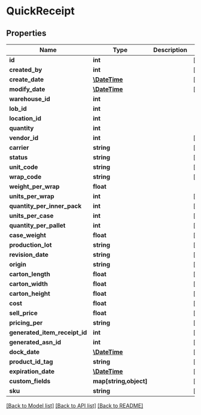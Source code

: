 # QuickReceipt

## Properties
Name | Type | Description | Notes
------------ | ------------- | ------------- | -------------
**id** | **int** |  | [optional] 
**created_by** | **int** |  | [optional] 
**create_date** | [**\DateTime**](\DateTime.md) |  | [optional] 
**modify_date** | [**\DateTime**](\DateTime.md) |  | [optional] 
**warehouse_id** | **int** |  | 
**lob_id** | **int** |  | 
**location_id** | **int** |  | 
**quantity** | **int** |  | 
**vendor_id** | **int** |  | [optional] 
**carrier** | **string** |  | [optional] 
**status** | **string** |  | [optional] 
**unit_code** | **string** |  | [optional] 
**wrap_code** | **string** |  | [optional] 
**weight_per_wrap** | **float** |  | 
**units_per_wrap** | **int** |  | [optional] 
**quantity_per_inner_pack** | **int** |  | [optional] 
**units_per_case** | **int** |  | [optional] 
**quantity_per_pallet** | **int** |  | [optional] 
**case_weight** | **float** |  | [optional] 
**production_lot** | **string** |  | [optional] 
**revision_date** | **string** |  | [optional] 
**origin** | **string** |  | [optional] 
**carton_length** | **float** |  | [optional] 
**carton_width** | **float** |  | [optional] 
**carton_height** | **float** |  | [optional] 
**cost** | **float** |  | [optional] 
**sell_price** | **float** |  | [optional] 
**pricing_per** | **string** |  | [optional] 
**generated_item_receipt_id** | **int** |  | [optional] 
**generated_asn_id** | **int** |  | [optional] 
**dock_date** | [**\DateTime**](\DateTime.md) |  | [optional] 
**product_id_tag** | **string** |  | [optional] 
**expiration_date** | [**\DateTime**](\DateTime.md) |  | [optional] 
**custom_fields** | **map[string,object]** |  | [optional] 
**sku** | **string** |  | [optional] 

[[Back to Model list]](../README.md#documentation-for-models) [[Back to API list]](../README.md#documentation-for-api-endpoints) [[Back to README]](../README.md)


